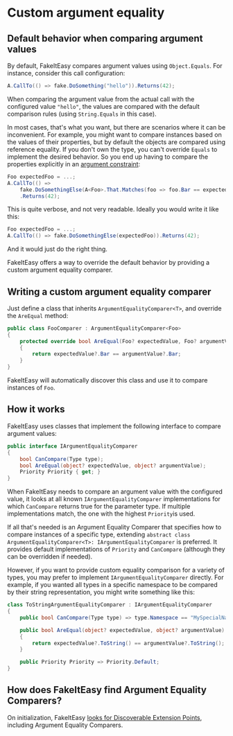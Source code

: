 ﻿# Custom argument equality

## Default behavior when comparing argument values

By default, FakeItEasy compares argument values using `Object.Equals`. For
instance, consider this call configuration:

```csharp
A.CallTo(() => fake.DoSomething("hello")).Returns(42);
```

When comparing the argument value from the actual call with the configured
value `"hello"`, the values are compared with the default comparison rules
(using `String.Equals` in this case).

In most cases, that's what you want, but there are scenarios where it can be
inconvenient. For example, you might want to compare instances based on the
values of their properties, but by default the objects are compared using
reference equality. If you don't own the type, you can't override `Equals` to
implement the desired behavior. So you end up having to compare the properties
explicitly in an
[argument constraint](argument-constraints.md#custom-matching):

```csharp
Foo expectedFoo = ...;
A.CallTo(() =>
    fake.DoSomethingElse(A<Foo>.That.Matches(foo => foo.Bar == expectedFoo.Bar)))
    .Returns(42);
```

This is quite verbose, and not very readable. Ideally you would write it like
this:

```csharp
Foo expectedFoo = ...;
A.CallTo(() => fake.DoSomethingElse(expectedFoo)).Returns(42);
```

And it would just do the right thing.

FakeItEasy offers a way to override the default behavior by providing a custom
argument equality comparer.

## Writing a custom argument equality comparer

Just define a class that inherits `ArgumentEqualityComparer<T>`, and override
the `AreEqual` method:

```csharp
public class FooComparer : ArgumentEqualityComparer<Foo>
{
    protected override bool AreEqual(Foo? expectedValue, Foo? argumentValue)
    {
        return expectedValue?.Bar == argumentValue?.Bar;
    }
}
```

FakeItEasy will automatically discover this class and use it to compare
instances of `Foo`.

## How it works

FakeItEasy uses classes that implement the following interface to compare argument values:

```csharp
public interface IArgumentEqualityComparer
{
    bool CanCompare(Type type);
    bool AreEqual(object? expectedValue, object? argumentValue);
    Priority Priority { get; }
}
```

When FakeItEasy needs to compare an argument value with the configured value,
it looks at all known `IArgumentEqualityComparer` implementations for which
`CanCompare` returns true for the parameter type. If multiple implementations
match, the one with the highest `Priority`is used.

If all that's needed is an Argument Equality Comparer that specifies how to
compare instances of a specific type,  extending `abstract class
ArgumentEqualityComparer<T>: IArgumentEqualityComparer` is preferred. It
provides default implementations of `Priority` and `CanCompare` (although
they can be overridden if needed).

However, if you want to provide custom equality comparison for a variety of
types, you may prefer to implement `IArgumentEqualityComparer` directly. For
example, if you wanted all types in a specific namespace to be compared by
their string representation, you might write something like this:

```csharp
class ToStringArgumentEqualityComparer : IArgumentEqualityComparer
{
    public bool CanCompare(Type type) => type.Namespace == "MySpecialNamespace";

    public bool AreEqual(object? expectedValue, object? argumentValue)
    {
        return expectedValue?.ToString() == argumentValue?.ToString();
    }

    public Priority Priority => Priority.Default;
}
```

## How does FakeItEasy find Argument Equality Comparers?

On initialization, FakeItEasy
[looks for Discoverable Extension Points](scanning-for-extension-points.md),
including Argument Equality Comparers.

